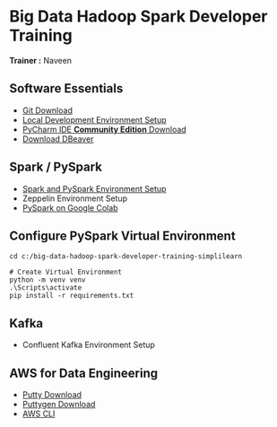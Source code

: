 # Big Data Hadoop Spark Developer Training

**Trainer :** Naveen



## Software Essentials

* [Git Download](https://git-scm.com/downloads)
* [Local Development Environment Setup](https://docs.google.com/document/d/e/2PACX-1vR_mva3l81HrvbGeJOimo0MtssVVSGi4at3WYeRCHBeBAm319t3XivQCV97dhkpK1a5cSCUN7cdO3Sd/pub)
* [PyCharm IDE **Community Edition** Download](https://www.jetbrains.com/pycharm/download/#section=windows) 
* [Download DBeaver](https://dbeaver.io/download/)

## Spark / PySpark

* [Spark and PySpark Environment Setup](https://docs.google.com/document/d/1KR4zTwI7TDzG3Irt0oH5DoQU9n5nHb5iUxlcoqjJpUs/edit?usp=sharing)
* Zeppelin Environment Setup
* [PySpark on Google Colab](https://blog.naveenpn.com/pyspark-on-google-colab)

## Configure PySpark Virtual Environment

```shell
cd c:/big-data-hadoop-spark-developer-training-simplilearn

# Create Virtual Environment
python -m venv venv
.\Scripts\activate
pip install -r requirements.txt
```

## Kafka

* Confluent Kafka Environment Setup

## AWS for Data Engineering

* [Putty Download](https://the.earth.li/~sgtatham/putty/latest/w64/putty.exe)
* [Puttygen Download](https://the.earth.li/~sgtatham/putty/latest/w64/puttygen.exe)
* [AWS CLI](https://awscli.amazonaws.com/AWSCLIV2.msi)
